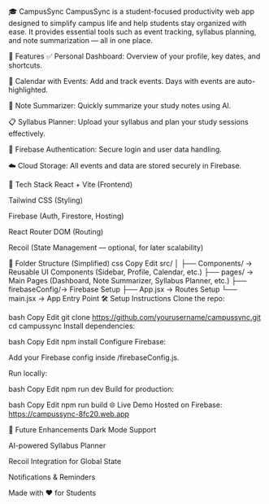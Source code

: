 🎓 CampusSync
CampusSync is a student-focused productivity web app designed to simplify campus life and help students stay organized with ease. It provides essential tools such as event tracking, syllabus planning, and note summarization — all in one place.

🚀 Features
✅ Personal Dashboard: Overview of your profile, key dates, and shortcuts.

📅 Calendar with Events: Add and track events. Days with events are auto-highlighted.

📝 Note Summarizer: Quickly summarize your study notes using AI.

📋 Syllabus Planner: Upload your syllabus and plan your study sessions effectively.

🔐 Firebase Authentication: Secure login and user data handling.

☁️ Cloud Storage: All events and data are stored securely in Firebase.

🔗 Tech Stack
React + Vite (Frontend)

Tailwind CSS (Styling)

Firebase (Auth, Firestore, Hosting)

React Router DOM (Routing)

Recoil (State Management — optional, for later scalability)

📂 Folder Structure (Simplified)
css
Copy
Edit
src/
│
├── Components/    → Reusable UI Components (Sidebar, Profile, Calendar, etc.)
├── pages/         → Main Pages (Dashboard, Note Summarizer, Syllabus Planner, etc.)
├── firebaseConfig/→ Firebase Setup
├── App.jsx        → Routes Setup
└── main.jsx       → App Entry Point
🛠️ Setup Instructions
Clone the repo:

bash
Copy
Edit
git clone https://github.com/yourusername/campussync.git
cd campussync
Install dependencies:

bash
Copy
Edit
npm install
Configure Firebase:

Add your Firebase config inside /firebaseConfig.js.

Run locally:

bash
Copy
Edit
npm run dev
Build for production:

bash
Copy
Edit
npm run build
🌐 Live Demo
Hosted on Firebase: https://campussync-8fc20.web.app

🙌 Future Enhancements
Dark Mode Support

AI-powered Syllabus Planner

Recoil Integration for Global State

Notifications & Reminders

Made with ❤️ for Students

